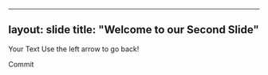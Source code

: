 ------
layout: slide
title: "Welcome to our Second Slide"
------
Your Text
Use the left arrow to go back!

Commit
